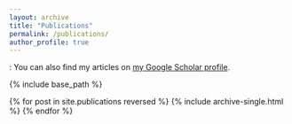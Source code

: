 ```yaml
---
layout: archive
title: "Publications"
permalink: /publications/
author_profile: true
---
```

:    You can also find my articles on [my Google Scholar profile](https://scholar.google.com/citations?user=HUiOhKYAAAAJ&hl=e).

{% include base_path %}

{% for post in site.publications reversed %}
  {% include archive-single.html %}
{% endfor %}
